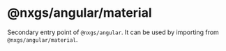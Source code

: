 # @nxgs/angular/material

Secondary entry point of `@nxgs/angular`. It can be used by importing from `@nxgs/angular/material`.
